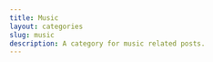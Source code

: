 ```yaml
---
title: Music
layout: categories
slug: music
description: A category for music related posts.
---
```


